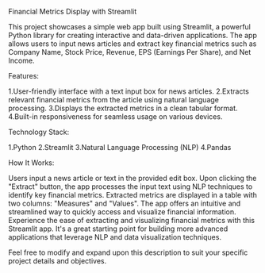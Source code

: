 Financial Metrics Display with Streamlit

This project showcases a simple web app built using Streamlit, a powerful Python library for creating interactive and data-driven applications. The app allows users to input news articles and extract key financial metrics such as Company Name, Stock Price, Revenue, EPS (Earnings Per Share), and Net Income.

Features:

1.User-friendly interface with a text input box for news articles.
2.Extracts relevant financial metrics from the article using natural language processing.
3.Displays the extracted metrics in a clean tabular format.
4.Built-in responsiveness for seamless usage on various devices.

Technology Stack:

1.Python
2.Streamlit
3.Natural Language Processing (NLP)
4.Pandas


How It Works:

Users input a news article or text in the provided edit box.
Upon clicking the "Extract" button, the app processes the input text using NLP techniques to identify key financial metrics.
Extracted metrics are displayed in a table with two columns: "Measures" and "Values".
The app offers an intuitive and streamlined way to quickly access and visualize financial information.
Experience the ease of extracting and visualizing financial metrics with this Streamlit app. It's a great starting point for building more advanced applications that leverage NLP and data visualization techniques.

Feel free to modify and expand upon this description to suit your specific project details and objectives.
